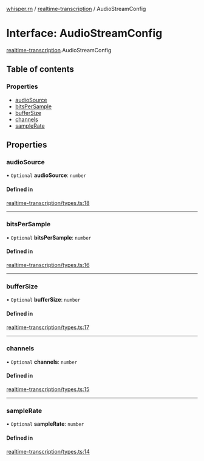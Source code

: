 [whisper.rn](../README.md) / [realtime-transcription](../modules/realtime_transcription.md) / AudioStreamConfig

# Interface: AudioStreamConfig

[realtime-transcription](../modules/realtime_transcription.md).AudioStreamConfig

## Table of contents

### Properties

- [audioSource](realtime_transcription.AudioStreamConfig.md#audiosource)
- [bitsPerSample](realtime_transcription.AudioStreamConfig.md#bitspersample)
- [bufferSize](realtime_transcription.AudioStreamConfig.md#buffersize)
- [channels](realtime_transcription.AudioStreamConfig.md#channels)
- [sampleRate](realtime_transcription.AudioStreamConfig.md#samplerate)

## Properties

### audioSource

• `Optional` **audioSource**: `number`

#### Defined in

[realtime-transcription/types.ts:18](https://github.com/mybigday/whisper.rn/blob/16b3c27/src/realtime-transcription/types.ts#L18)

___

### bitsPerSample

• `Optional` **bitsPerSample**: `number`

#### Defined in

[realtime-transcription/types.ts:16](https://github.com/mybigday/whisper.rn/blob/16b3c27/src/realtime-transcription/types.ts#L16)

___

### bufferSize

• `Optional` **bufferSize**: `number`

#### Defined in

[realtime-transcription/types.ts:17](https://github.com/mybigday/whisper.rn/blob/16b3c27/src/realtime-transcription/types.ts#L17)

___

### channels

• `Optional` **channels**: `number`

#### Defined in

[realtime-transcription/types.ts:15](https://github.com/mybigday/whisper.rn/blob/16b3c27/src/realtime-transcription/types.ts#L15)

___

### sampleRate

• `Optional` **sampleRate**: `number`

#### Defined in

[realtime-transcription/types.ts:14](https://github.com/mybigday/whisper.rn/blob/16b3c27/src/realtime-transcription/types.ts#L14)
